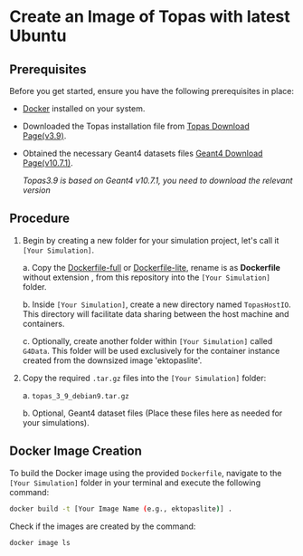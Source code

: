 # Create an Image of Topas with latest Ubuntu

## Prerequisites

Before you get started, ensure you have the following prerequisites in place:

- [Docker](https://docs.docker.com/get-docker/) installed on your system.

- Downloaded the Topas installation file from [Topas Download Page(v3.9)](https://www.topasmc.org/download).

- Obtained the necessary Geant4 datasets files [Geant4 Download Page(v10.7.1)](https://geant4.web.cern.ch/download/10.7.1.html).

  *Topas3.9 is based on Geant4 v10.7.1, you need to download the relevant version*

## Procedure

1. Begin by creating a new folder for your simulation project, let's call it `[Your Simulation]`.

   a. Copy the [Dockerfile-full](Dockerfile-full) or [Dockerfile-lite](Dockerfile-lite), rename is as **Dockerfile** without extension , from this repository into the `[Your Simulation]` folder.

   b. Inside `[Your Simulation]`, create a new directory named `TopasHostIO`. This directory will facilitate data sharing between the host machine and containers.

   c. Optionally, create another folder within `[Your Simulation]` called `G4Data`. This folder will be used exclusively for the container instance created from the downsized image 'ektopaslite'.

2. Copy the required `.tar.gz` files into the `[Your Simulation]` folder:

   a. `topas_3_9_debian9.tar.gz`

   b. Optional, Geant4 dataset files (Place these files here as needed for your simulations).

## Docker Image Creation

To build the Docker image using the provided `Dockerfile`, navigate to the `[Your Simulation]` folder in your terminal and execute the following command:

```bash
docker build -t [Your Image Name (e.g., ektopaslite)] .
```

Check if the images are created by the command:

```bash
docker image ls
```

